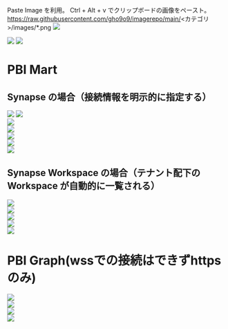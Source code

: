Paste Image を利用。
Ctrl + Alt + v でクリップボードの画像をペースト。
https://raw.githubusercontent.com/gho9o9/imagerepo/main/<カテゴリ>/images/*.png
![](https://raw.githubusercontent.com/gho9o9/imagerepo/main/Synapse/images/<hoge>.png)


![](images/o9o9_2024-03-15-21-48-22.png)
![](images/o9o9_2024-03-15-22-31-06.png)

# PBI Mart
## Synapse の場合（接続情報を明示的に指定する）
![](images/o9o9_2024-03-19-10-40-01.png)
![](images/o9o9_2024-03-19-10-42-09.png)  
![](images/o9o9_2024-03-19-10-42-51.png)  
![](images/o9o9_2024-03-19-10-44-14.png)  
![](images/o9o9_2024-03-16-00-10-05.png)  
![](images/o9o9_2024-03-16-00-16-27.png)  
![](images/o9o9_2024-03-16-00-16-40.png)  
## Synapse Workspace の場合（テナント配下の Workspace が自動的に一覧される）
![](images/o9o9_2024-03-16-00-10-24.png)  
![](images/o9o9_2024-03-16-00-06-15.png)  
![](images/o9o9_2024-03-16-00-10-05.png)  
![](images/o9o9_2024-03-16-00-16-27.png)  
![](images/o9o9_2024-03-16-00-16-40.png)  

# PBI Graph(wssでの接続はできずhttpsのみ)
![](images/o9o9_2024-03-16-00-28-10.png)  
![](images/o9o9_2024-03-16-00-28-47.png)  
![](images/o9o9_2024-03-16-00-29-06.png)  
![](images/o9o9_2024-03-16-00-29-44.png)  
